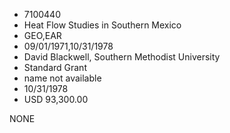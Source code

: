 * 7100440
* Heat Flow Studies in Southern Mexico
* GEO,EAR
* 09/01/1971,10/31/1978
* David Blackwell, Southern Methodist University
* Standard Grant
*   name not available
* 10/31/1978
* USD 93,300.00

NONE